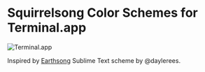 # Squirrelsong Color Schemes for Terminal.app

![Terminal.app](https://raw.github.com/sapegin/dotfiles/master/color/squirrelsong_terminal.png)

Inspired by [Earthsong](https://github.com/daylerees/colour-schemes/blob/master/README.md#earthsong) Sublime Text scheme by @daylerees.
